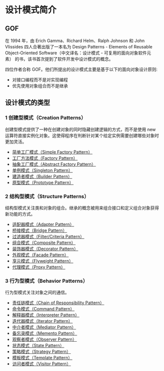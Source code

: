 # 设计模式简介

## GOF

在 1994 年，由 Erich Gamma、Richard Helm、Ralph Johnson 和 John Vlissides 四人合著出版了一本名为 Design Patterns - Elements of Reusable Object-Oriented Software（中文译名：设计模式 - 可复用的面向对象软件元素） 的书，该书首次提到了软件开发中设计模式的概念。

四位作者合称 GOF。他们所提出的设计模式主要是基于以下的面向对象设计原则:

- 对接口编程而不是对实现编程
- 优先使用对象组合而不是继承

## 设计模式的类型

### 1 创建型模式（Creation Patterns）

创建型模式提供了一种在创建对象的同时隐藏创建逻辑的方式，而不是使用 new 运算符直接实例化对象。这使得程序在判断针对某个给定实例需要创建哪些对象时更加灵活。

- [简单工厂模式（Simple Factory Pattern）](./spring-cloud-design-pattern/creation-simple-factory-pattern '简单工厂模式（Simple Factory Pattern）')
- [工厂方法模式（Factory Pattern）](./spring-cloud-design-pattern/creation-factory-method-pattern '工厂方法模式（Factory Pattern）')
- [抽象工厂模式（Abstract Factory Pattern）](./spring-cloud-design-pattern/creation-abstract-factory-pattern '抽象工厂模式（Abstract Factory Pattern）')
- [单例模式（Singleton Pattern）](./spring-cloud-design-pattern/creation-singleton-pattern '单例模式（Singleton Pattern）')
- [建造者模式（Builder Pattern）](./spring-cloud-design-pattern/creation-builder-pattern '建造者模式（Builder Pattern）')
- [原型模式（Prototype Pattern）](./spring-cloud-design-pattern/creation-prototype-pattern '原型模式（Prototype Pattern）')

### 2 结构型模式（Structure Patterns）

结构型模式关注类和对象的组合。继承的概念被用来组合接口和定义组合对象获得新功能的方式。

- [适配器模式（Adapter Pattern）](./spring-cloud-design-pattern/structure-adapter-pattern '适配器模式（Adapter Pattern）')
- [桥接模式（Bridge Pattern）](./spring-cloud-design-pattern/structure-bridge-pattern '桥接模式（Bridge Pattern）')
- [过滤器模式（Filter/Criteria Pattern）](./spring-cloud-design-pattern/structure-filter-pattern '过滤器模式（Filter/Criteria Pattern）')
- [组合模式（Composite Pattern）](./spring-cloud-design-pattern/structure-composite-pattern '组合模式（Composite Pattern）')
- [装饰器模式（Decorator Pattern）](./spring-cloud-design-pattern/structure-decorator-pattern '装饰器模式（Decorator Pattern）')
- [外观模式（Facade Pattern）](./spring-cloud-design-pattern/structure-facade-pattern '外观模式（Facade Pattern）')
- [享元模式（Flyweight Pattern）](./spring-cloud-design-pattern/structure-flyweight-pattern '享元模式（Flyweight Pattern）')
- [代理模式（Proxy Pattern）](./spring-cloud-design-pattern/structure-proxy-pattern '代理模式（Proxy Pattern）')

### 3 行为型模式（Behavior Patterns）

行为型模式关注对象之间的通信。

- [责任链模式（Chain of Responsibility Pattern）](./spring-cloud-design-pattern/behavior-responsibility-pattern '责任链模式（Chain of Responsibility Pattern）')
- [命令模式（Command Pattern）](./spring-cloud-design-pattern/behavior-command-pattern '命令模式（Command Pattern）')
- [解释器模式（Interpreter Pattern）](./spring-cloud-design-pattern/behavior-interpreter-pattern '解释器模式（Interpreter Pattern）')
- [迭代器模式（Iterator Pattern）](./spring-cloud-design-pattern/behavior-iterator-pattern '迭代器模式（Iterator Pattern）')
- [中介者模式（Mediator Pattern）](./spring-cloud-design-pattern/ '中介者模式（Mediator Pattern）')
- [备忘录模式（Memento Pattern）](./spring-cloud-design-pattern/ '备忘录模式（Memento Pattern）')
- [观察者模式（Observer Pattern）](./spring-cloud-design-pattern/behavior-observer-pattern '观察者模式（Observer Pattern）')
- [状态模式（State Pattern）](./spring-cloud-design-pattern/ '状态模式（State Pattern）')
- [策略模式（Strategy Pattern）](./spring-cloud-design-pattern/ '策略模式（Strategy Pattern）')
- [模板模式（Template Pattern）](./spring-cloud-design-pattern/ '模板模式（Template Pattern）')
- [访问者模式（Visitor Pattern）](./spring-cloud-design-pattern/ '访问者模式（Visitor Pattern）')
